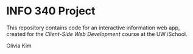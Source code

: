 # INFO 340 Project

This repository contains code for an interactive information web app, created for the _Client-Side Web Development_ course at the UW iSchool.

Olivia Kim